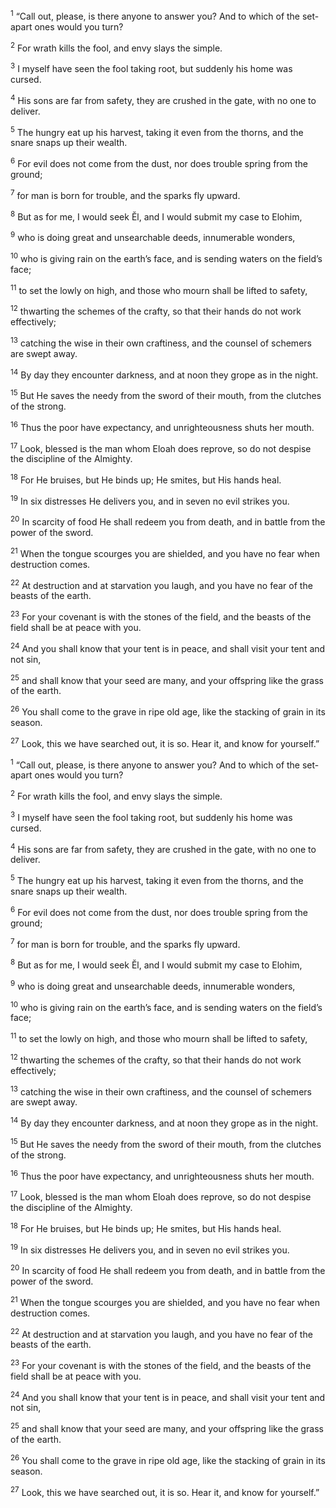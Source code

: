<sup>1</sup> “Call out, please, is there anyone to answer you? And to which of the set-apart ones would you turn?

<sup>2</sup> For wrath kills the fool, and envy slays the simple.

<sup>3</sup> I myself have seen the fool taking root, but suddenly his home was cursed.

<sup>4</sup> His sons are far from safety, they are crushed in the gate, with no one to deliver.

<sup>5</sup> The hungry eat up his harvest, taking it even from the thorns, and the snare snaps up their wealth.

<sup>6</sup> For evil does not come from the dust, nor does trouble spring from the ground;

<sup>7</sup> for man is born for trouble, and the sparks fly upward.

<sup>8</sup> But as for me, I would seek Ĕl, and I would submit my case to Elohim,

<sup>9</sup> who is doing great and unsearchable deeds, innumerable wonders,

<sup>10</sup> who is giving rain on the earth’s face, and is sending waters on the field’s face;

<sup>11</sup> to set the lowly on high, and those who mourn shall be lifted to safety,

<sup>12</sup> thwarting the schemes of the crafty, so that their hands do not work effectively;

<sup>13</sup> catching the wise in their own craftiness, and the counsel of schemers are swept away.

<sup>14</sup> By day they encounter darkness, and at noon they grope as in the night.

<sup>15</sup> But He saves the needy from the sword of their mouth, from the clutches of the strong.

<sup>16</sup> Thus the poor have expectancy, and unrighteousness shuts her mouth.

<sup>17</sup> Look, blessed is the man whom Eloah does reprove, so do not despise the discipline of the Almighty.

<sup>18</sup> For He bruises, but He binds up; He smites, but His hands heal.

<sup>19</sup> In six distresses He delivers you, and in seven no evil strikes you.

<sup>20</sup> In scarcity of food He shall redeem you from death, and in battle from the power of the sword.

<sup>21</sup> When the tongue scourges you are shielded, and you have no fear when destruction comes.

<sup>22</sup> At destruction and at starvation you laugh, and you have no fear of the beasts of the earth.

<sup>23</sup> For your covenant is with the stones of the field, and the beasts of the field shall be at peace with you.

<sup>24</sup> And you shall know that your tent is in peace, and shall visit your tent and not sin,

<sup>25</sup> and shall know that your seed are many, and your offspring like the grass of the earth.

<sup>26</sup> You shall come to the grave in ripe old age, like the stacking of grain in its season.

<sup>27</sup> Look, this we have searched out, it is so. Hear it, and know for yourself.”

<sup>1</sup> “Call out, please, is there anyone to answer you? And to which of the set-apart ones would you turn?

<sup>2</sup> For wrath kills the fool, and envy slays the simple.

<sup>3</sup> I myself have seen the fool taking root, but suddenly his home was cursed.

<sup>4</sup> His sons are far from safety, they are crushed in the gate, with no one to deliver.

<sup>5</sup> The hungry eat up his harvest, taking it even from the thorns, and the snare snaps up their wealth.

<sup>6</sup> For evil does not come from the dust, nor does trouble spring from the ground;

<sup>7</sup> for man is born for trouble, and the sparks fly upward.

<sup>8</sup> But as for me, I would seek Ĕl, and I would submit my case to Elohim,

<sup>9</sup> who is doing great and unsearchable deeds, innumerable wonders,

<sup>10</sup> who is giving rain on the earth’s face, and is sending waters on the field’s face;

<sup>11</sup> to set the lowly on high, and those who mourn shall be lifted to safety,

<sup>12</sup> thwarting the schemes of the crafty, so that their hands do not work effectively;

<sup>13</sup> catching the wise in their own craftiness, and the counsel of schemers are swept away.

<sup>14</sup> By day they encounter darkness, and at noon they grope as in the night.

<sup>15</sup> But He saves the needy from the sword of their mouth, from the clutches of the strong.

<sup>16</sup> Thus the poor have expectancy, and unrighteousness shuts her mouth.

<sup>17</sup> Look, blessed is the man whom Eloah does reprove, so do not despise the discipline of the Almighty.

<sup>18</sup> For He bruises, but He binds up; He smites, but His hands heal.

<sup>19</sup> In six distresses He delivers you, and in seven no evil strikes you.

<sup>20</sup> In scarcity of food He shall redeem you from death, and in battle from the power of the sword.

<sup>21</sup> When the tongue scourges you are shielded, and you have no fear when destruction comes.

<sup>22</sup> At destruction and at starvation you laugh, and you have no fear of the beasts of the earth.

<sup>23</sup> For your covenant is with the stones of the field, and the beasts of the field shall be at peace with you.

<sup>24</sup> And you shall know that your tent is in peace, and shall visit your tent and not sin,

<sup>25</sup> and shall know that your seed are many, and your offspring like the grass of the earth.

<sup>26</sup> You shall come to the grave in ripe old age, like the stacking of grain in its season.

<sup>27</sup> Look, this we have searched out, it is so. Hear it, and know for yourself.”

